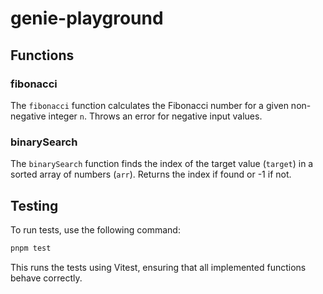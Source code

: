 # genie-playground

## Functions

### fibonacci

The `fibonacci` function calculates the Fibonacci number for a given non-negative integer `n`. Throws an error for negative input values.

### binarySearch

The `binarySearch` function finds the index of the target value (`target`) in a sorted array of numbers (`arr`). Returns the index if found or -1 if not.

## Testing

To run tests, use the following command:

```sh
pnpm test
```

This runs the tests using Vitest, ensuring that all implemented functions behave correctly.